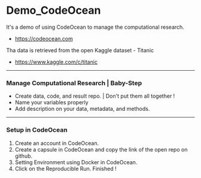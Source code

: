 # Demo_CodeOcean

It's a demo of using CodeOcean to manage the computational research.
- https://codeocean.com

Tha data is retrieved from the open Kaggle dataset - Titanic
- https://www.kaggle.com/c/titanic

---

### Manage Computational Research | Baby-Step

- Create data, code, and result repo. | Don't put them all together !
- Name your variables properly
- Add description on your data, metadata, and methods.

---

### Setup in CodeOcean

1. Create an account in CodeOcean.
2. Create a capsule in CodeOcean and copy the link of the open repo on github.
3. Setting Environment using Docker in CodeOcean.
4. Click on the Reproducible Run. Finished !
